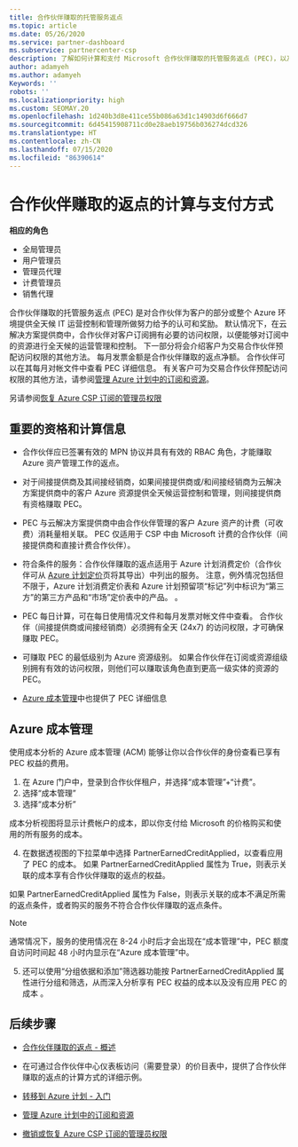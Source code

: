 ```yaml
---
title: 合作伙伴赚取的托管服务返点
ms.topic: article
ms.date: 05/26/2020
ms.service: partner-dashboard
ms.subservice: partnercenter-csp
description: 了解如何计算和支付 Microsoft 合作伙伴赚取的托管服务返点 (PEC)，以及如何确保你有资格赚取它们。
author: adamyeh
ms.author: adamyeh
Keywords: ''
robots: ''
ms.localizationpriority: high
ms.custom: SEOMAY.20
ms.openlocfilehash: 1d240b3d8e411ce55b086a63d1c14903d6f666d7
ms.sourcegitcommit: 6d45415908711cd0e28aeb19756b036274dcd326
ms.translationtype: HT
ms.contentlocale: zh-CN
ms.lasthandoff: 07/15/2020
ms.locfileid: "86390614"
---
```

# <a name="how-the-partner-earned-credit-is-calculated-and-paid"></a>合作伙伴赚取的返点的计算与支付方式

**相应的角色**

- 全局管理员
- 用户管理员
- 管理员代理
- 计费管理员
- 销售代理

合作伙伴赚取的托管服务返点 (PEC) 是对合作伙伴为客户的部分或整个 Azure 环境提供全天候 IT 运营控制和管理所做努力给予的认可和奖励。 默认情况下，在云解决方案提供商中，合作伙伴对客户订阅拥有必要的访问权限，以便能够对订阅中的资源进行全天候的运营管理和控制。 下一部分将会介绍客户为交易合作伙伴预配访问权限的其他方法。 每月发票金额是合作伙伴赚取的返点净额。 合作伙伴可以在其每月对帐文件中查看 PEC 详细信息。 有关客户可为交易合作伙伴预配访问权限的其他方法，请参阅[管理 Azure 计划中的订阅和资源](azure-plan-manage.md)。

另请参阅[恢复 Azure CSP 订阅的管理员权限](revoke-reinstate-csp.md)

## <a name="important-eligibility-and-calculation-information"></a>重要的资格和计算信息

- 合作伙伴应已签署有效的 MPN 协议并具有有效的 RBAC 角色，才能赚取 Azure 资产管理工作的返点。 

- 对于间接提供商及其间接经销商，如果间接提供商或/和间接经销商为云解决方案提供商中的客户 Azure 资源提供全天候运营控制和管理，则间接提供商有资格赚取 PEC。

- PEC 与云解决方案提供商中由合作伙伴管理的客户 Azure 资产的计费（可收费）消耗量相关联。 PEC 仅适用于 CSP 中由 Microsoft 计费的合作伙伴（间接提供商和直接计费合作伙伴）。 

- 符合条件的服务：合作伙伴赚取的返点适用于 Azure 计划消费定价（合作伙伴可从 [Azure 计划定价](https://partner.microsoft.com/commerce/sales)页将其导出）中列出的服务。 注意，例外情况包括但不限于，Azure 计划消费定价表和 Azure 计划预留项“标记”列中标识为“第三方”的第三方产品和“市场”定价表中的产品。 。

- PEC 每日计算，可在每日使用情况文件和每月发票对帐文件中查看。 合作伙伴（间接提供商或间接经销商）必须拥有全天 (24x7) 的访问权限，才可确保赚取 PEC。  

- 可赚取 PEC 的最低级别为 Azure 资源级别。 如果合作伙伴在订阅或资源组级别拥有有效的访问权限，则他们可以赚取该角色直到更高一级实体的资源的 PEC。  

- [Azure 成本管理](https://go.microsoft.com/fwlink/?linkid=2106482)中也提供了 PEC 详细信息

## <a name="azure-cost-management"></a>Azure 成本管理

 使用成本分析的 Azure 成本管理 (ACM) 能够让你以合作伙伴的身份查看已享有 PEC 权益的费用。  

1. 在 Azure 门户中，登录到合作伙伴租户，并选择“成本管理”+“计费”。
2.  选择“成本管理”
3.  选择“成本分析”

成本分析视图将显示计费帐户的成本，即以你支付给 Microsoft 的价格购买和使用的所有服务的成本。

4.  在数据透视图的下拉菜单中选择 PartnerEarnedCreditApplied，以查看应用了 PEC 的成本。 如果 PartnerEarnedCreditApplied 属性为 True，则表示关联的成本享有合作伙伴赚取的返点的权益。 

如果 PartnerEarnedCreditApplied 属性为 False，则表示关联的成本不满足所需的返点条件，或者购买的服务不符合合作伙伴赚取的返点条件。

>[!NOTE] 
>通常情况下，服务的使用情况在 8-24 小时后才会出现在“成本管理”中，PEC 额度自访问时间起 48 小时内显示在“Azure 成本管理”中。

5. 还可以使用“分组依据和添加”筛选器功能按 PartnerEarnedCreditApplied 属性进行分组和筛选，从而深入分析享有 PEC 权益的成本以及没有应用 PEC 的成本 。

## <a name="next-steps"></a>后续步骤

- [合作伙伴赚取的返点 - 概述](partner-earned-credit.md)

- 在可通过合作伙伴中心仪表板访问（需要登录）的价目表中，提供了合作伙伴赚取的返点的计算方式的详细示例。

- [转移到 Azure 计划 - 入门](azure-plan-get-started.md)

- [管理 Azure 计划中的订阅和资源](azure-plan-manage.md)

- [撤销或恢复 Azure CSP 订阅的管理员权限](revoke-reinstate-csp.md)

